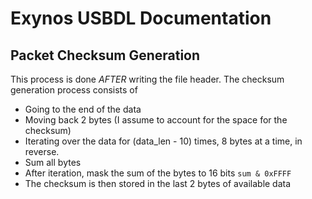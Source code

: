 # Exynos USBDL Documentation

## Packet Checksum Generation

This process is done *AFTER* writing the file header. The checksum generation process consists of

- Going to the end of the data
- Moving back 2 bytes (I assume to account for the space for the checksum)
- Iterating over the data for (data_len - 10) times, 8 bytes at a time, in reverse.
- Sum all bytes
- After iteration, mask the sum of the bytes to 16 bits ```sum & 0xFFFF```
- The checksum is then stored in the last 2 bytes of available data
